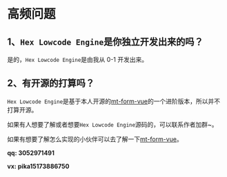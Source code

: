 # 高频问题

## 1、`Hex Lowcode Engine`是你独立开发出来的吗？

是的，`Hex Lowcode Engine`是由我从 0-1 开发出来。

## 2、有开源的打算吗？

`Hex Lowcode Engine`是基于本人开源的[mt-form-vue](https://github.com/3052971491/mt-form-vue)的一个进阶版本，所以并不打算开源。

如果有人想要了解或者想要`Hex Lowcode Engine`源码的，可以联系作者加群~。

如果有想要了解怎么实现的小伙伴可以去了解一下[mt-form-vue](https://github.com/3052971491/mt-form-vue)。

**qq: 3052971491**

**vx: pika15173886750**
